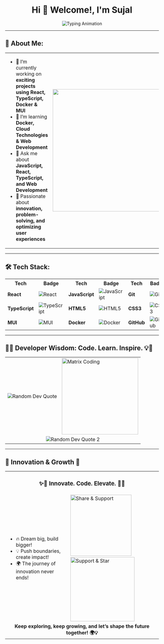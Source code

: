 <h1 align="center">Hi 👋 Welcome!, I'm Sujal</h1>

<p align="center">
 <img src="https://readme-typing-svg.herokuapp.com?font=Fira+Code&size=22&pause=1000&color=FF5733&width=600&lines=Innovative+Thinker+%7C+Problem+Solver+🚀;Building+Impactful+Solutions!+💡;Driven+by+Passion+%7C+Fueled+by+Curiosity+🔥;Turning+Ideas+into+Reality+⚡;Striving+for+Excellence+🌟;Never+Stop+Learning+📚" alt="Typing Animation" />
</p>

---

## 🚀 About Me:

<table>
  <tr>
    <td>
      <ul>
        <li>🔭 I’m currently working on <b>exciting projects using React, TypeScript, Docker & MUI</b></li>
        <li>🌱 I’m learning <b>Docker, Cloud Technologies & Web Development</b></li>
        <li>💬 Ask me about <b>JavaScript, React, TypeScript, and Web Development</b></li>
        <li>🚀 Passionate about <b>innovation, problem-solving, and optimizing user experiences</b></li>
      </ul>
    </td>
    <td>
      <img src="https://media.giphy.com/media/qgQUggAC3Pfv687qPC/giphy.gif" width="400"/>
    </td>
  </tr>
</table>


---

## 🛠️ Tech Stack:

<table>
  <tr>
    <th>Tech</th>
    <th>Badge</th>
    <th>Tech</th>
    <th>Badge</th>
    <th>Tech</th>
    <th>Badge</th>
  </tr>
  <tr>
    <td><strong>React</strong></td>
    <td><img src="https://img.shields.io/badge/React-20232A?style=for-the-badge&logo=react&logoColor=61DAFB" alt="React" /></td>
    <td><strong>JavaScript</strong></td>
    <td><img src="https://img.shields.io/badge/JavaScript-F7DF1E?style=for-the-badge&logo=javascript&logoColor=black" alt="JavaScript" /></td>
    <td><strong>Git</strong></td>
    <td><img src="https://img.shields.io/badge/Git-F05032?style=for-the-badge&logo=git&logoColor=white" alt="Git" /></td>
  </tr>
  <tr>
    <td><strong>TypeScript</strong></td>
    <td><img src="https://img.shields.io/badge/TypeScript-3178C6?style=for-the-badge&logo=typescript&logoColor=white" alt="TypeScript" /></td>
    <td><strong>HTML5</strong></td>
    <td><img src="https://img.shields.io/badge/HTML5-E34F26?style=for-the-badge&logo=html5&logoColor=white" alt="HTML5" /></td>
    <td><strong>CSS3</strong></td>
    <td><img src="https://img.shields.io/badge/CSS3-1572B6?style=for-the-badge&logo=css3&logoColor=white" alt="CSS3" /></td>
  </tr>
  <tr>
    <td><strong>MUI</strong></td>
    <td><img src="https://img.shields.io/badge/MUI-007FFF?style=for-the-badge&logo=mui&logoColor=white" alt="MUI" /></td>
    <td><strong>Docker</strong></td>
    <td><img src="https://img.shields.io/badge/Docker-2496ED?style=for-the-badge&logo=docker&logoColor=white" alt="Docker" /></td>
    <td><strong>GitHub</strong></td>
    <td><img src="https://img.shields.io/badge/GitHub-181717?style=for-the-badge&logo=github&logoColor=white" alt="GitHub" /></td>
  </tr>
</table>  

---

## 🚀💡 Developer Wisdom: Code. Learn. Inspire. 💡🚀

<table align="center">
  <tr>
    <td>
      <p align="center">
         <img src="https://quotes-github-readme.vercel.app/api?type=horizontal&theme=radical" alt="Random Dev Quote"/>
      </p>
    </td>
    <td>
      <img src="https://media.giphy.com/media/RbDKaczqWovIugyJmW/giphy.gif" width="250" align="center" alt="Matrix Coding">
    </td>
  </tr>
  <tr>
    <td colspan="2" align="center">
      <img src="https://quotes-github-readme.vercel.app/api?type=horizontal&theme=dark" alt="Random Dev Quote 2"/>
    </td>
  </tr>
</table>

---

## 🚀 Innovation & Growth 🚀

<table align="center">
  <tr>
    <td colspan="2" align="center">
      <h3>✨🚀 Innovate. Code. Elevate. 🚀✨</h3>
    </td>
  </tr>
  <tr>
    <td>
      <ul>
        <li>🔥 Dream big, build bigger!</li>
        <li>💡 Push boundaries, create impact!</li>
        <li>🌍 The journey of innovation never ends!</li>
      </ul>
    </td> 
    <td>
    <img src="https://media.giphy.com/media/jt7bAtEijhurm/giphy.gif" width="200" alt="Share & Support"/> &nbsp; <img src="https://media.giphy.com/media/xT9IgzoKnwFNmISR8I/giphy.gif" width="210" alt="Support & Star"/> 
    </td>
  </tr>
  <tr>
    <td colspan="2" align="center">
      <strong>Keep exploring, keep growing, and let’s shape the future together! 🌍💡</strong>
    </td>
  </tr>
</table>
